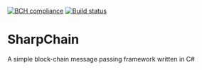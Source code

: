 [![BCH compliance](https://bettercodehub.com/edge/badge/sehd/SharpChain?branch=master)](https://bettercodehub.com/)
[![Build status](https://ci.appveyor.com/api/projects/status/7yy25bg3yfc6fsp7?svg=true)](https://ci.appveyor.com/project/sehd/sharpchain)

# SharpChain
A simple block-chain message passing framework written in C#
